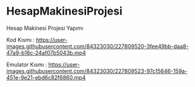 # HesapMakinesiProjesi

Hesap Makinesi Projesi Yapımı 

Kod Kısmı       : https://user-images.githubusercontent.com/84323030/227809520-3fee49bb-daa8-47a9-b18c-24af07b5043b.mp4

Emulator Kısmı  : https://user-images.githubusercontent.com/84323030/227809523-97c15646-159a-451e-9e21-ebd6c82f6860.mp4







